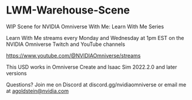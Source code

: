 # LWM-Warehouse-Scene
 WIP Scene for NVIDIA Omniverse With Me: Learn With Me Series

Learn With Me streams every Monday and Wednesday at 1pm EST on the NVIDIA Omniverse Twitch and YouTube channels

https://www.youtube.com/@NVIDIAOmniverse/streams

This USD works in Omniverse Create and Isaac Sim 2022.2.0 and later versions

Questions? Join me on Discord at discord.gg/nvidiaomniverse or email me at agoldstein@nvidia.com